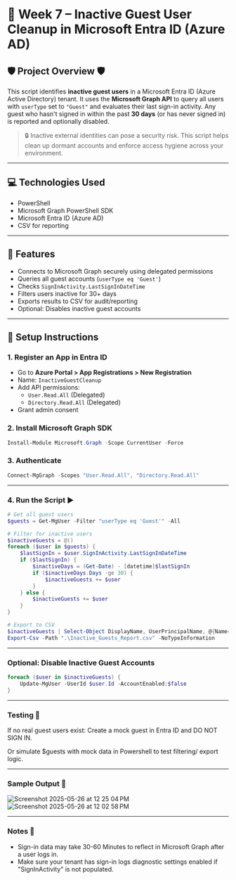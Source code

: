 # 🧾 Week 7 – Inactive Guest User Cleanup in Microsoft Entra ID (Azure AD)

## 🛡️ Project Overview 🛡️
This script identifies **inactive guest users** in a Microsoft Entra ID (Azure Active Directory) tenant. It uses the **Microsoft Graph API** to query all users with `userType` set to `"Guest"` and evaluates their last sign-in activity. Any guest who hasn't signed in within the past **30 days** (or has never signed in) is reported and optionally disabled.

> 🔒 Inactive external identities can pose a security risk. This script helps clean up dormant accounts and enforce access hygiene across your environment.

---

## 💻 Technologies Used
- PowerShell
- Microsoft Graph PowerShell SDK
- Microsoft Entra ID (Azure AD)
- CSV for reporting

---

## 📂 Features
- Connects to Microsoft Graph securely using delegated permissions
- Queries all guest accounts (`userType eq 'Guest'`)
- Checks `SignInActivity.LastSignInDateTime`
- Filters users inactive for 30+ days
- Exports results to CSV for audit/reporting
- Optional: Disables inactive guest accounts

---

## 🔧 Setup Instructions

### 1. Register an App in Entra ID
- Go to **Azure Portal > App Registrations > New Registration**
- Name: `InactiveGuestCleanup`
- Add API permissions:
  - `User.Read.All` (Delegated)
  - `Directory.Read.All` (Delegated)
- Grant admin consent

### 2. Install Microsoft Graph SDK
```powershell
Install-Module Microsoft.Graph -Scope CurrentUser -Force
```
### 3. Authenticate
```powershell
Connect-MgGraph -Scopes "User.Read.All", "Directory.Read.All"
```
---

### 4. Run the Script ▶️
```powershell
# Get all guest users
$guests = Get-MgUser -Filter "userType eq 'Guest'" -All

# Filter for inactive users
$inactiveGuests = @()
foreach ($user in $guests) {
    $lastSignIn = $user.SignInActivity.LastSignInDateTime
    if ($lastSignIn) {
        $inactiveDays = (Get-Date) - [datetime]$lastSignIn
        if ($inactiveDays.Days -ge 30) {
            $inactiveGuests += $user
        }
    } else {
        $inactiveGuests += $user
    }
}

# Export to CSV
$inactiveGuests | Select-Object DisplayName, UserPrincipalName, @{Name="LastSignInDateTime";Expression={$_.SignInActivity.LastSignInDateTime}} |
Export-Csv -Path ".\Inactive_Guests_Report.csv" -NoTypeInformation
```

---

### Optional: Disable Inactive Guest Accounts
```powershell
foreach ($user in $inactiveGuests) {
    Update-MgUser -UserId $user.Id -AccountEnabled:$false
}
```
---

### Testing 🧪
If no real guest users exist:
 Create a mock guest in Entra ID and DO NOT SIGN IN.
 
 Or simulate $guests with mock data in Powershell to test filtering/ export logic.

---

### Sample Output 📸
![Screenshot 2025-05-26 at 12 25 04 PM](https://github.com/user-attachments/assets/1e498d28-fab9-4431-828d-204eed0885e1)
![Screenshot 2025-05-26 at 12 02 58 PM](https://github.com/user-attachments/assets/e0f008a9-68b2-465a-8b38-67d91276aa2c)

---
### Notes 📌
- Sign-in data may take 30-60 Minutes to reflect in Microsoft Graph after a user logs in.
- Make sure your tenant has sign-in logs diagnostic settings enabled if "SignInActivity" is not populated. 
